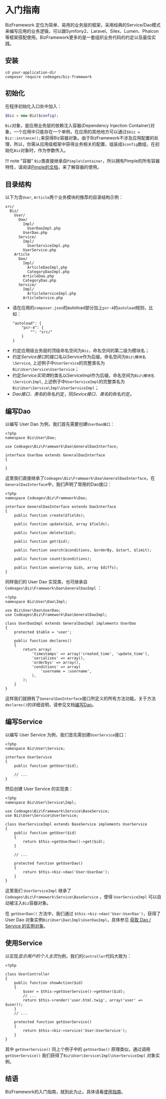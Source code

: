# 入门指南

BizFramework 定位为简单、易用的业务层的框架，采用经典的Service/Dao模式来编写应用的业务逻辑，可以跟Symfony2、Laravel、Silex、Lumen、Phalcon等框架搭配使用。BizFramework更多的是一套组织业务代码的约定以及最佳实践。

<h2 id="install">安装</h2>

```
cd your-application-dir
composer require codeages/biz-framework
```

<h2 id="init">初始化</h2>

在程序初始化入口处中加入：

```php
$biz = new Biz($config);
```

`Biz`对象，是应用业务层的依赖注入容器(Dependency Injection Container)对象，一个应用中只能存在一个单例，在应用的其他地方可以通过`$biz = Biz::instance();`来获得Biz容器对象。由于BizFramework不涉及应用配置的处理，所以，你需从应用级框架中获得业务相关的配置，组装成`$config`数组，在初始化`Biz`对象时，作为参数传入。

!!! note "容器"
    `Biz`类直接继承自`Pimple\Container`，所以拥有Pimple的所有容器特性，请阅读[Pimple的文档](http://pimple.sensiolabs.org/)，来了解容器的使用。

<h2 id="directory">目录结构</h2>

以下为含`User`, `Article`两个业务模块的推荐的目录结构示例：

```
src/
  Biz/
    User/
      Dao/
        Impl/
          UserDaoImpl.php
        UserDao.php
      Service/
        Impl/
          UserServiceImpl.php
        UserService.php
    Article
      Dao/
        Impl/
          ArticleDaoImpl.php
          CategoryDaoImpl.php
        ArticleDao.php
        CategoryDao.php
      Service/
        Impl/
          ArticleServiceImpl.php
        ArticleService.php
```

  * 请在应用的`composer.json`的autoload部分加上`psr-4`的`autoload`规则，比如：
    ```
    "autoload": {
        "psr-4": { 
            "": "src/"
        }
    }
    ```
  * 约定应用级业务层的顶级命名空间为`Biz`，命名空间的第二级为模块名；
  * 约定*Service接口*的接口名以Service作为后缀，命名空间为`Biz\模块名\Service`, 上述例子中`UserService`的完整类名为`Biz\User\Service\UserService`；
  * 约定*Service实现类*的类名以ServiceImpl作为后缀，命名空间为`Biz\模块名\Service\Impl`, 上述例子中`UserServiceImpl`的完整类名为`Biz\User\Service\Impl\UserServiceImpl`；
  * *Dao接口、类名*的命名约定，同*Sevice接口、类名*的命名约定。


<h2 id="dao">编写Dao</h2>

以编写 User Dao 为例，我们首先需要创建`UserDao接口`：

```
<?php
namespace Biz\User\Dao;

use Codeages\Biz\Framework\Dao\GeneralDaoInterface;

interface UserDao extends GeneralDaoInterface
{

}
```

这里我们直接继承了`Codeages\Biz\Framework\Dao\GeneralDaoInterface`，在`GeneralDaoInterface`中，我们声明了常用的Dao接口：

```
<?php
namespace Codeages\Biz\Framework\Dao;

interface GeneralDaoInterface extends DaoInterface
{
    public function create($fields);

    public function update($id, array $fields);

    public function delete($id);

    public function get($id);

    public function search($conditions, $orderBy, $start, $limit);

    public function count($conditions);

    public function wave(array $ids, array $diffs);
}
```

同样我们的 User Dao 实现类，也可继承自`Codeages\Biz\Framework\Dao\GeneralDaoImpl` ：

```
<?php
namespace Biz\User\Dao\Impl;

use Biz\User\Dao\UserDao;
use Codeages\Biz\Framework\Dao\GeneralDaoImpl;

class UserDaoImpl extends GeneralDaoImpl implements UserDao
{
    protected $table = 'user';

    public function declares()
    {
        return array(
            'timestamps' => array('created_time', 'update_time'),
            'serializes' => array(),
            'orderbys' => array(),
            'conditions' => array(
                'username = :username',
            ),
        );
    }
}
```

这样我们就拥有了`GeneralDaoInterface`接口所定义的所有方法功能。关于方法`declares()`的详细说明，请参见文档[编写Dao](dao.md)。

<h2 id="service">编写Service</h2>

以编写 User Service 为例，我们首先需创建`UserService`接口：

```
<?php
namespace Biz\User\Service;

interface UserService
{
    public function getUser($id);

    // ...
}

```

然后创建 User Service 的实现类：

```
<?php
namespace Biz\User\Service\Impl;

use Codeages\Biz\Framework\Service\BaseService;
use Biz\User\Service\UserService;

class UserServiceImpl extends BaseService implements UserService
{
    public function getUser($id)
    {
        return $this->getUserDao()->get($id);
    }

    // ...

    protected function getUserDao()
    {
        return $this->biz->dao('User:UserDao');
    }
}

```

这里我们 `UserServiceImpl` 继承了 `Codeages\Biz\Framework\Service\BaseService` ，使得 `UserServiceImpl` 可以自动被注入`Biz`容器对象。

在 `getUserDao()` 方法中，我们通过 `$this->biz->dao('User:UserDao')`，获得了 User Dao 对象实例`Biz\User\Dao\Impl\UserDaoImpl`，具体参见 [获取 Dao / Service 的实例对象](container.md#get-dao-service-instance)。

<h2 id="service-using">使用Service</h2>

以实现*显示用户的个人主页*为例，我们的`Controller`代码大致为：

```
<?php

class UserController
{
    public function showAction($id)
    {
        $user = $this->getUserService()->getUser($id);
        // ...
        return $this->render('user.html.twig', array('user' => $user));
    }
    // ...

    protected function getUserService()
    {
        return $this->biz->service('User:UserService');
    }
}
```

其中 `getUserService()` 同上个例子中的 `getUserDao()` 原理类似，通过调用 `getUserService()` 我们获得了`Biz\User\Service\Impl\UserServiceImpl` 对象实例。

<h2 id="end">结语</h2>

BizFramework的入门指南，就到此为止。具体请看[使用指南](README.md#guides)。
